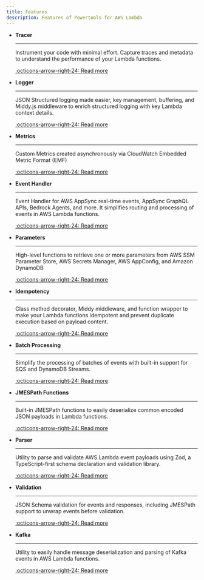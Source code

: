 ```yaml
---
title: Features
description: Features of Powertools for AWS Lambda
---
```


<!-- markdownlint-disable MD043 -->

<div class="grid cards" markdown>

- __Tracer__

    ---

    Instrument your code with minimal effort. Capture traces and metadata to understand the performance of your Lambda functions.

    [:octicons-arrow-right-24: Read more](./tracer.md)

- __Logger__

    ---

    JSON Structured logging made easier, key management, buffering, and Middy.js middleware to enrich structured logging with key Lambda context details.

    [:octicons-arrow-right-24: Read more](./logger.md)

- __Metrics__

    ---

    Custom Metrics created asynchronously via CloudWatch Embedded Metric Format (EMF)

    [:octicons-arrow-right-24: Read more](./metrics.md)

- __Event Handler__

    ---

    Event Handler for AWS AppSync real-time events, AppSync GraphQL APIs, Bedrock Agents, and more. It simplifies routing and processing of events in AWS Lambda functions.

    [:octicons-arrow-right-24: Read more](./event-handler/appsync-events.md)

- __Parameters__

    ---

    High-level functions to retrieve one or more parameters from AWS SSM Parameter Store, AWS Secrets Manager, AWS AppConfig, and Amazon DynamoDB

    [:octicons-arrow-right-24: Read more](./parameters.md)

- __Idempotency__

    ---

    Class method decorator, Middy middleware, and function wrapper to make your Lambda functions idempotent and prevent duplicate execution based on payload content.

    [:octicons-arrow-right-24: Read more](./idempotency.md)

- __Batch Processing__

    ---

    Simplify the processing of batches of events with built-in support for SQS and DynamoDB Streams.

    [:octicons-arrow-right-24: Read more](./batch.md)

- __JMESPath Functions__

    ---

    Built-in JMESPath functions to easily deserialize common encoded JSON payloads in Lambda functions.

    [:octicons-arrow-right-24: Read more](./jmespath.md)

- __Parser__

    ---

    Utility to parse and validate AWS Lambda event payloads using Zod, a TypeScript-first schema declaration and validation library.

    [:octicons-arrow-right-24: Read more](./parser.md)

- __Validation__

    ---

    JSON Schema validation for events and responses, including JMESPath support to unwrap events before validation.

    [:octicons-arrow-right-24: Read more](./validation.md)

- __Kafka__

    ---

    Utility to easily handle message deserialization and parsing of Kafka events in AWS Lambda functions.

    [:octicons-arrow-right-24: Read more](./kafka.md)

</div>

